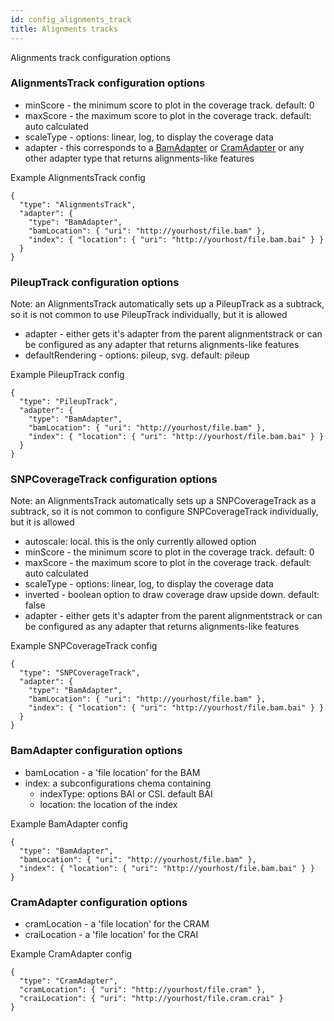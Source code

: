 ```yaml
---
id: config_alignments_track
title: Alignments tracks
---
```


Alignments track configuration options

### AlignmentsTrack configuration options

- minScore - the minimum score to plot in the coverage track. default: 0
- maxScore - the maximum score to plot in the coverage track. default: auto calculated
- scaleType - options: linear, log, to display the coverage data
- adapter - this corresponds to a [BamAdapter](config_bam_adapter) or
  [CramAdapter](config_cram_adapter) or any other adapter type that returns
  alignments-like features

Example AlignmentsTrack config

    {
      "type": "AlignmentsTrack",
      "adapter": {
        "type": "BamAdapter",
        "bamLocation": { "uri": "http://yourhost/file.bam" },
        "index": { "location": { "uri": "http://yourhost/file.bam.bai" } }
      }
    }

### PileupTrack configuration options

Note: an AlignmentsTrack automatically sets up a PileupTrack as a subtrack, so
it is not common to use PileupTrack individually, but it is allowed

- adapter - either gets it's adapter from the parent alignmentstrack or can be
  configured as any adapter that returns alignments-like features
- defaultRendering - options: pileup, svg. default: pileup

Example PileupTrack config

    {
      "type": "PileupTrack",
      "adapter": {
        "type": "BamAdapter",
        "bamLocation": { "uri": "http://yourhost/file.bam" },
        "index": { "location": { "uri": "http://yourhost/file.bam.bai" } }
      }
    }

### SNPCoverageTrack configuration options

Note: an AlignmentsTrack automatically sets up a SNPCoverageTrack as a subtrack,
so it is not common to configure SNPCoverageTrack individually, but it is allowed

- autoscale: local. this is the only currently allowed option
- minScore - the minimum score to plot in the coverage track. default: 0
- maxScore - the maximum score to plot in the coverage track. default: auto calculated
- scaleType - options: linear, log, to display the coverage data
- inverted - boolean option to draw coverage draw upside down. default: false
- adapter - either gets it's adapter from the parent alignmentstrack or can be
  configured as any adapter that returns alignments-like features

Example SNPCoverageTrack config

    {
      "type": "SNPCoverageTrack",
      "adapter": {
        "type": "BamAdapter",
        "bamLocation": { "uri": "http://yourhost/file.bam" },
        "index": { "location": { "uri": "http://yourhost/file.bam.bai" } }
      }
    }

### BamAdapter configuration options

- bamLocation - a 'file location' for the BAM
- index: a subconfigurations chema containing
  - indexType: options BAI or CSI. default BAI
  - location: the location of the index

Example BamAdapter config

    {
      "type": "BamAdapter",
      "bamLocation": { "uri": "http://yourhost/file.bam" },
      "index": { "location": { "uri": "http://yourhost/file.bam.bai" } }
    }

### CramAdapter configuration options

- cramLocation - a 'file location' for the CRAM
- craiLocation - a 'file location' for the CRAI

Example CramAdapter config

    {
      "type": "CramAdapter",
      "cramLocation": { "uri": "http://yourhost/file.cram" },
      "craiLocation": { "uri": "http://yourhost/file.cram.crai" }
    }
